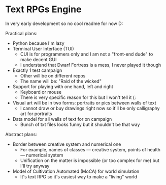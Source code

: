 # Text RPGs Engine

In very early development so no cool readme for now D:

Practical plans:
* Python because I'm lazy
* Terminal User Interface (TUI)
  - CUI is for programmers only and I am not a "front-end dude" to make decent GUI
  - I understand that Dwarf Fortress is a mess, I never played it though
* Exactly 1 test campaign
  - Other will be on different repos
  - The name will be: "Raid of the wicked"
* Support for playing with one hand, left and right
  - Keyboard or mouse
  - There is very specific reason for this but I won't tell it (:
* Visual art will be in two forms: portraits or pics between walls of text
  - I cannot draw or buy drawings right now so it'll be only calligraphy art for portraits
* Data model for all walls of text for on campaign
  - Bunch of txt files looks funny but it shouldn't be that way

Abstract plans: 
* Border between creative system and numerical one
  - For example, names of classes — creative system, points of health — numerical system
  - Unification on the matter is impossible (or too complex for me) but I'll try anyway
* Model of Cultivation Automated (MoCA) for world simulation
  - It's text RPG so it's easiest way to make a "living" world
